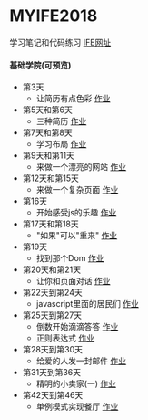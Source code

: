 # MYIFE2018  

学习笔记和代码练习 [IFE网址](http://ife.baidu.com/)

#### 基础学院(可预览)
* 第3天 
  * 让简历有点色彩  [作业](https://cool-orange.github.io/IFE2018/03/resume.html)  
* 第5天和第6天 
  * 三种简历  [作业](https://cool-orange.github.io/IFE2018/05/ife_resume.html)
* 第7天和第8天 
  * 学习布局  [作业](https://cool-orange.github.io/IFE2018/06/layout_2.html)
* 第9天和第11天 
  * 来做一个漂亮的网站  [作业](https://cool-orange.github.io/IFE2018/07/Web.html)
* 第12天和第15天
  * 来做一个复杂页面  [作业](https://cool-orange.github.io/IFE2018/08/08.html)
* 第16天
  * 开始感受js的乐趣  [作业](https://cool-orange.github.io/IFE2018/09/the_joy_of_Js.html) 
* 第17天和第18天
  * "如果"可以"重来"  [作业](https://cool-orange.github.io/IFE2018/10/Silly_story_generator.html)
* 第19天
  * 找到那个Dom  [作业](https://cool-orange.github.io/IFE2018/11/Dom.html)
* 第20天和第21天
  * 让你和页面对话 [作业](https://cool-orange.github.io/IFE2018/12/20-21.html)
* 第22天到第24天
  * javascript里面的居民们 [作业](https://cool-orange.github.io/IFE2018/13/22-24.html)
* 第25天到第27天
  * 倒数开始滴滴答答 [作业](https://cool-orange.github.io/IFE2018/14/函数.html)
  * 正则表达式 [作业](https://cool-orange.github.io/IFE2018/14/正则表达式.html)
* 第28天到第30天
  * 给爱的人发一封邮件 [作业](https://cool-orange.github.io/IFE2018/15/email.html)
* 第31天到第36天
  * 精明的小卖家(一) [作业](https://cool-orange.github.io/IFE2018/16/smartSeller.html)
* 第42天到第46天
  * 单例模式实现餐厅 [作业](https://cool-orange.github.io/IFE2018/17/singleMode.html)
